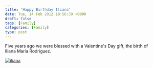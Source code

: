 ```yaml
---
title: 'Happy Birthday Iliana'
date: Tue, 14 Feb 2012 18:56:30 +0000
draft: false
tags: [Family]
categories: [Family]
type: post
---
```


Five years ago we were blessed with a Valentine's Day gift, the birth of Iliana Maria Rodriguez.

[![](/img/2012/02/iliana.jpg "iliana")](/img/2012/02/iliana.jpg)